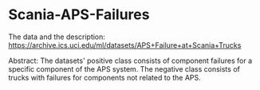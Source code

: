 # Scania-APS-Failures

The data and the description: https://archive.ics.uci.edu/ml/datasets/APS+Failure+at+Scania+Trucks

Abstract: The datasets' positive class consists of component failures for a specific component of the APS system. The negative class consists of trucks with failures for components not related to the APS.
